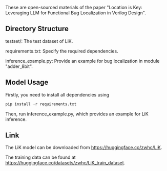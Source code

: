 These are open-sourced materials of the paper "Location is Key: Leveraging LLM for Functional Bug Localization in Verilog Design". 

## Directory Structure

testset/: The test dataset of LiK.

requirements.txt: Specify the required dependencies.

inference_example.py: Provide an example for bug localization in module "adder_8bit".

## Model Usage

Firstly, you need to install all dependencies using 
```python
pip install -r requirements.txt
```

Then, run inference_example.py, which provides an example for LiK inference. 

## Link

The LiK model can be downloaded from https://huggingface.co/zwhc/LiK.

The training data can be found at https://huggingface.co/datasets/zwhc/LiK_train_dataset.









